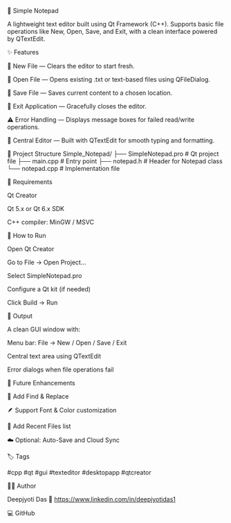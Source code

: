 📝 Simple Notepad

A lightweight text editor built using Qt Framework (C++).
Supports basic file operations like New, Open, Save, and Exit, with a clean interface powered by QTextEdit.

✨ Features

📄 New File — Clears the editor to start fresh.

📂 Open File — Opens existing .txt or text-based files using QFileDialog.

💾 Save File — Saves current content to a chosen location.

🚪 Exit Application — Gracefully closes the editor.

⚠️ Error Handling — Displays message boxes for failed read/write operations.

🧠 Central Editor — Built with QTextEdit for smooth typing and formatting.

📂 Project Structure
Simple_Notepad/
├── SimpleNotepad.pro        # Qt project file
├── main.cpp                 # Entry point
├── notepad.h                # Header for Notepad class
└── notepad.cpp              # Implementation file

🔧 Requirements

Qt Creator

Qt 5.x or Qt 6.x SDK

C++ compiler: MinGW / MSVC

🚀 How to Run

Open Qt Creator

Go to File → Open Project...

Select SimpleNotepad.pro

Configure a Qt kit (if needed)

Click Build → Run

📸 Output

A clean GUI window with:

Menu bar: File → New / Open / Save / Exit

Central text area using QTextEdit

Error dialogs when file operations fail

🧩 Future Enhancements

🧾 Add Find & Replace

🪶 Support Font & Color customization

📑 Add Recent Files list

☁️ Optional: Auto-Save and Cloud Sync

🏷️ Tags

#cpp #qt #gui #texteditor #desktopapp #qtcreator

🧑‍💻 Author

Deepjyoti Das
🔗 https://www.linkedin.com/in/deepjyotidas1

💻 GitHub
